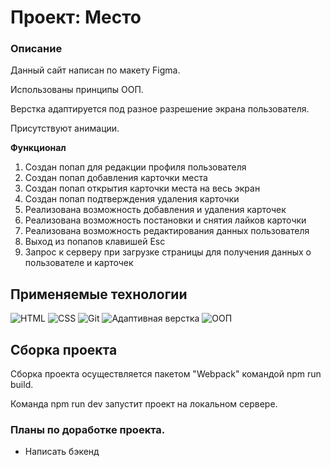 # Проект: Место

### Описание

Данный сайт написан по макету Figma.

Использованы принципы ООП.

Верстка адаптируется под разное разрешение экрана пользователя.

Присутствуют анимации.

**Функционал**

1. Создан попап для редакции профиля пользователя
2. Создан попап добавления карточки места
3. Создан попап открытия карточки места на весь экран
4. Создан попап подтверждения удаления карточки
5. Реализована возможность добавления и удаления карточек
6. Реализована возможность постановки и снятия лайков карточки
7. Реализована возможность редактирования данных пользователя
8. Выход из попапов клавишей Esc
9. Запрос к серверу при загрузке страницы для получения данных о пользователе и карточек

## Применяемые технологии

![HTML](https://img.shields.io/badge/-HTML-7109AA)
![CSS](https://img.shields.io/badge/-CSS-2C17B0)
![Git](https://img.shields.io/badge/-Git-8EEA00)
![Адаптивная верстка](https://img.shields.io/badge/-Адаптивная_верстка-009898)
![ООП](https://img.shields.io/badge/-ООП-A50022)

## Сборка проекта

Сборка проекта осуществляется пакетом "Webpack" командой npm run build.

Команда npm run dev запустит проект на локальном сервере.

### Планы по доработке проекта.
* Написать бэкенд
